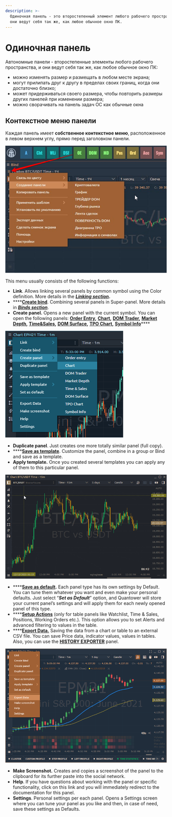 ```yaml
---
description: >-
  Одиночная панель - это второстепенный элемент любого рабочего пространства, и
  они ведут себя так же, как любое обычное окно ПК.
---
```


# Одиночная панель

Автономные панели - второстепенные элементы любого рабочего пространства, и они ведут себя так же, как любое обычное окно ПК:

* можно изменять размер и размещать в любом месте экрана;
* могут прилипать друг к другу в пределах своих границ, когда они достаточно близко;
* может придерживаться своего размера, чтобы повторить размеры других панелей при изменении размера;
* можно сворачивать на панель задач ОС как обычные окна

## Контекстное меню панели

Каждая панель имеет **собственное контекстное меню**, расположенное в левом верхнем углу, прямо перед заголовком панели.

![](../.gitbook/assets/menyu-paneli.png)

This menu usually consists of the following functions:

* **Link**. Allows linking several panels by common symbol using the Color definition. More details in the [_**Linking section**_](link-panels.md)**.**
* \*\*\*\*[**Create bind**](binds.md). Combining several panels in Super-panel. More details in [_**Binds section**_](binds.md).
* **Create panel.** Opens a new panel with the current symbol.  You can open the following panels: [**Order Entry**](../trading-panels/order-entry/)**,** [**Chart**](../analytics-panels/chart/)**,** [**DOM Trader**](../trading-panels/dom-trader/)**,** [**Market Depth**](../trading-panels/market-depth.md)**,** [**Time&Sales**](../analytics-panels/time-and-sales.md)**,** [**DOM Surface**](../analytics-panels/dom-surface.md)**,** [**TPO Chart**](../analytics-panels/tpo-chart.md)**,** [**Symbol Info**](../informational-panels/symbol-info.md)\*\*\*\*

![Open a new panel with the current symbol](../.gitbook/assets/image%20%28133%29.png)

* **Duplicate panel**. Just creates one more totally similar panel \(full copy\).
* \*\*\*\*[**Save as template**](templates.md). Customize the panel, combine in a group or Bind and save as a template.
* **Apply template.** Once you created several templates you can apply any of them to this particular panel.

![](../.gitbook/assets/templates.gif)

* \*\*\*\*[**Save as default**](set-as-default.md)**.** Each panel type has its own settings by Default. You can tune them whatever you want and even make your personal defaults. Just select “_**Set as Default**_” option, and Quantower will store your current panel’s settings and will apply them for each newly opened panel of this type.
* \*\*\*\*[**Setup Actions**](setup-actions-and-advanced-filters.md) \(only for table panels like Watchlist, Time & Sales, Positions, Working Orders etc.\). This option allows you to set Alerts and advanced filtering to values in the table.
* \*\*\*\*[**Export Data.**](../miscellaneous-panels/history-exporter.md#how-to-export-historical-data-via-other-panels) Saving the data from a chart or table to an external CSV file. You can save Price data, indicator values, values in tables. Also, you can use the [**HISTORY EXPORTER**](../miscellaneous-panels/history-exporter.md) panel.

![](../.gitbook/assets/image%20%28207%29.png)

* **Make Screenshot.** Creates and copies a screenshot of the panel to the clipboard for its further paste into the social network.
* **Help**. If you have questions about working with the panel or specific functionality, click on this link and you will immediately redirect to the documentation for this panel.
* **Settings**. Personal settings per each panel. Opens a Settings screen where you can tune your panel as you like and then, in case of need, save these settings as Defaults.

